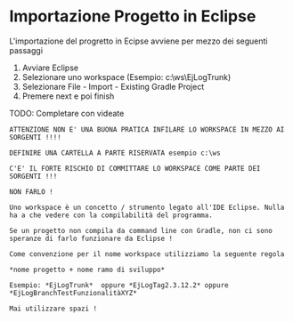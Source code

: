 
# Importazione Progetto in Eclipse

L'importazione del progretto in Ecipse avviene per mezzo dei seguenti passaggi

1. Avviare Eclipse
2. Selezionare uno workspace (Esempio: c:\ws\EjLogTrunk)
3. Selezionare File - Import - Existing Gradle Project
4. Premere next e poi finish

TODO: Completare con videate

```{error}
ATTENZIONE NON E' UNA BUONA PRATICA INFILARE LO WORKSPACE IN MEZZO AI SORGENTI !!!!

DEFINIRE UNA CARTELLA A PARTE RISERVATA esempio c:\ws

C'E' IL FORTE RISCHIO DI COMMITTARE LO WORKSPACE COME PARTE DEI SORGENTI !!!

NON FARLO !
```

```{warning}
Uno workspace è un concetto / strumento legato all'IDE Eclipse. Nulla ha a che vedere con la compilabilità del programma.

Se un progetto non compila da command line con Gradle, non ci sono speranze di farlo funzionare da Eclipse !
```

```{note}
Come convenzione per il nome workspace utilizziamo la seguente regola

*nome progetto + nome ramo di sviluppo*

Esempio: *EjLogTrunk*  oppure *EjLogTag2.3.12.2* oppure *EjLogBranchTestFunzionalitàXYZ*

Mai utilizzare spazi !
```
